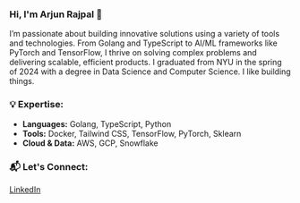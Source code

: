 ### Hi, I'm Arjun Rajpal 👋

I’m passionate about building innovative solutions using a variety of tools and technologies. From Golang and TypeScript to AI/ML frameworks like PyTorch and TensorFlow, I thrive on solving complex problems and delivering scalable, efficient products. I graduated from NYU in the spring of 2024 with a degree in Data Science and Computer Science. I like building things.

### 💡 Expertise:
- **Languages:** Golang, TypeScript, Python
- **Tools:** Docker, Tailwind CSS, TensorFlow, PyTorch, Sklearn
- **Cloud & Data:** AWS, GCP, Snowflake

### 📬 Let's Connect:
[LinkedIn](https://linkedin.com/in/arjun-rajpal)
